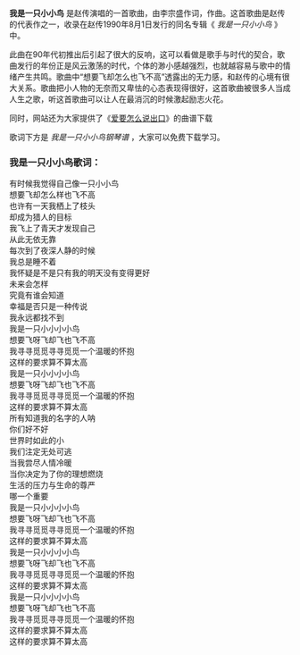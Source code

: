 

**我是一只小小鸟** 是赵传演唱的一首歌曲，由李宗盛作词，作曲。这首歌曲是赵传的代表作之一，收录在赵传1990年8月1日发行的同名专辑《
_我是一只小小鸟_ 》中。

此曲在90年代初推出后引起了很大的反响，这可以看做是歌手与时代的契合，歌曲发行的年份正是风云激荡的时代，个体的渺小感越强烈，也就越容易与歌中的情绪产生共鸣。歌曲中“想要飞却怎么也飞不高”透露出的无力感，和赵传的心境有很大关系。歌曲把小人物的无奈而又卑怯的心态表现得很好，这首歌曲被很多人当成人生之歌，听这首歌曲可以让人在最消沉的时候激起励志火花。

同时，网站还为大家提供了《[爱要怎么说出口](Music-5996-爱要怎么说出口-赵传.html "爱要怎么说出口")》的曲谱下载

歌词下方是 _我是一只小小鸟钢琴谱_ ，大家可以免费下载学习。

### 我是一只小小鸟歌词：

有时候我觉得自己像一只小小鸟  
想要飞却怎么样也飞不高  
也许有一天我栖上了枝头  
却成为猎人的目标  
我飞上了青天才发现自己  
从此无依无靠  
每次到了夜深人静的时候  
我总是睡不着  
我怀疑是不是只有我的明天没有变得更好  
未来会怎样  
究竟有谁会知道  
幸福是否只是一种传说  
我永远都找不到  
我是一只小小小小鸟  
想要飞呀飞却飞也飞不高  
我寻寻觅觅寻寻觅觅一个温暖的怀抱  
这样的要求算不算太高  
我是一只小小小小鸟  
想要飞呀飞却飞也飞不高  
我寻寻觅觅寻寻觅觅一个温暖的怀抱  
这样的要求算不算太高  
所有知道我的名字的人呐  
你们好不好  
世界时如此的小  
我们注定无处可逃  
当我尝尽人情冷暖  
当你决定为了你的理想燃烧  
生活的压力与生命的尊严  
哪一个重要  
我是一只小小小小鸟  
想要飞呀飞却飞也飞不高  
我寻寻觅觅寻寻觅觅一个温暖的怀抱  
这样的要求算不算太高  
我是一只小小小小鸟  
想要飞呀飞却飞也飞不高  
我寻寻觅觅寻寻觅觅一个温暖的怀抱  
这样的要求算不算太高  
我是一只小小小小鸟  
想要飞呀飞却飞也飞不高  
我寻寻觅觅寻寻觅觅一个温暖的怀抱  
这样的要求算不算太高  
这样的要求算不算太高

